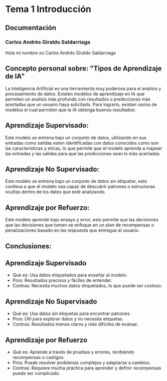 # Tema 1 Introducción
## Documentación
### Carlos Andrés Giraldo Saldarriaga

Hola mi nombre es Carlos Andrés Giraldo Saldarriaga

## Concepto personal sobre: "Tipos de Aprendizaje de IA"

La inteligencia Artificial es una herramienta muy poderosa para el analisis y procesamiento de datos. 
Existen  modelos de aprendizaje en IA que permiten un analisis más profundo con resultados o predicciones más acertadas que un usuario haya solicitado. Para lograrlo, existen varios de modelos el cual permiten que la IA obtenga buenos resultados:

## Aprendizaje Supervisado:
Este modelo se entrena bajo un conjunto de datos, utilizando en sus entradas como salidas esten identificadas con datos conocidos como son las caracteristicas y eticas, lo que permite que el modelo aprenda a mapear las entradas y las salidas para que las predicciones sean lo más acertadas.

## Aprendizaje No Supervisado:

Este modelo se entrena bajo un conjunto de datos sin etiquetar, esto conlleva a que el modelo sea capaz de descubrir patrones o estructuras ocultas dentro de los datos que esté analizando.

## Aprendizaje por Refuerzo:

Este modelo aprende bajo ensayo y error, esto permite que las decisiones que las decisiones que tomen se enfoque en un plan de recompensas o penalizaciones basado en las respuesta que entregue al usuario.


## Conclusiones:

## Aprendizaje Supervisado
* Qué es: Usa datos etiquetados para enseñar al modelo.
* Pros: Resultados precisos y fáciles de entender.
* Contras: Necesita muchos datos etiquetados, lo que puede ser costoso.

## Aprendizaje No Supervisado
* Qué es: Usa datos sin etiquetas para encontrar patrones.
* Pros: Útil para explorar datos y no necesita etiquetas.
* Contras: Resultados menos claros y más difíciles de evaluar.

## Aprendizaje por Refuerzo
* Qué es: Aprende a través de pruebas y errores, recibiendo recompensas o castigos.
* Pros: Puede resolver problemas complejos y adaptarse a cambios.
* Contras: Requiere mucha práctica para aprender y definir recompensas puede ser complicado.

